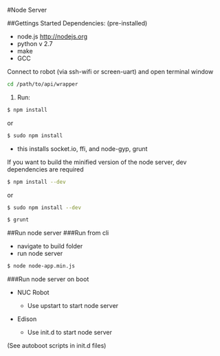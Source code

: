#Node Server



##Gettings Started
Dependencies: (pre-installed)
* node.js http://nodejs.org
* python v 2.7
* make
* GCC

Connect to robot (via ssh-wifi or screen-uart) and open terminal window
```bash
cd /path/to/api/wrapper
```
1. Run:
```bash
$ npm install
```
or
```bash
$ sudo npm install
```
* this installs socket.io, ffi, and node-gyp, grunt

If you want to build the minified version of the node server, dev dependencies are required

```bash
$ npm install --dev
```
or
```bash
$ sudo npm install --dev
```

```bash
$ grunt
```

##Run node server
###Run from cli
*  navigate to build folder
*  run node server
```bash
$ node node-app.min.js
```

###Run node server on boot
*  NUC Robot
	*  Use upstart to start node server


*  Edison
	*  Use init.d to start node server

(See autoboot scripts in init.d files)
